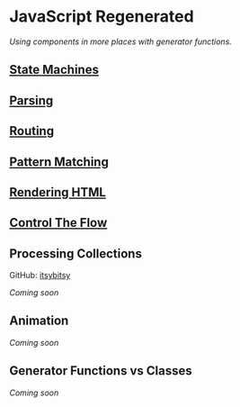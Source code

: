 # JavaScript Regenerated

<hero-icon name="solid/chat-alt-2.svg" width="40" height="40"></hero-icon>

_Using components in more places with generator functions._
## [State Machines](/article/machines)

## [Parsing](/article/parsing)

## [Routing](/article/routing)

## [Pattern Matching](/article/pattern-matching)

## [Rendering HTML](/article/markup)

## [Control The Flow](/article/control-the-flow)

## Processing Collections

GitHub: [itsybitsy](https://github.com/RoyalIcing/itsybitsy)

_Coming soon_

## Animation

_Coming soon_

## Generator Functions vs Classes

_Coming soon_
